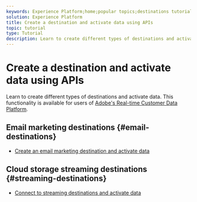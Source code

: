 ```yaml
---
keywords: Experience Platform;home;popular topics;destinations tutorial
solution: Experience Platform
title: Create a destination and activate data using APIs
topic: tutorial
type: Tutorial
description: Learn to create different types of destinations and activate data.
---
```


# Create a destination and activate data using APIs

Learn to create different types of destinations and activate data. This functionality is available for users of [Adobe's Real-time Customer Data Platform](../rtcdp/overview.md).

## Email marketing destinations {#email-destinations}

* [Create an email marketing destination and activate data](../destinations/api/email-marketing.md)

## Cloud storage streaming destinations {#streaming-destinations}

* [Connect to streaming destinations and activate data](../destinations/api/streaming-destinations.md)